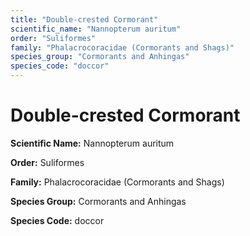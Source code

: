 ```yaml
---
title: "Double-crested Cormorant"
scientific_name: "Nannopterum auritum"
order: "Suliformes"
family: "Phalacrocoracidae (Cormorants and Shags)"
species_group: "Cormorants and Anhingas"
species_code: "doccor"
---
```


# Double-crested Cormorant

**Scientific Name:** Nannopterum auritum

**Order:** Suliformes

**Family:** Phalacrocoracidae (Cormorants and Shags)

**Species Group:** Cormorants and Anhingas

**Species Code:** doccor
